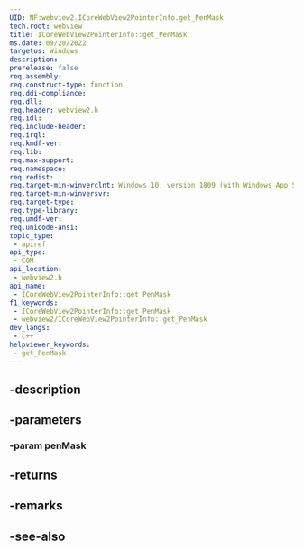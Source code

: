 ```yaml
---
UID: NF:webview2.ICoreWebView2PointerInfo.get_PenMask
tech.root: webview
title: ICoreWebView2PointerInfo::get_PenMask
ms.date: 09/20/2022
targetos: Windows
description: 
prerelease: false
req.assembly: 
req.construct-type: function
req.ddi-compliance: 
req.dll: 
req.header: webview2.h
req.idl: 
req.include-header: 
req.irql: 
req.kmdf-ver: 
req.lib: 
req.max-support: 
req.namespace: 
req.redist: 
req.target-min-winverclnt: Windows 10, version 1809 (with Windows App SDK 1.1 or later)
req.target-min-winversvr: 
req.target-type: 
req.type-library: 
req.umdf-ver: 
req.unicode-ansi: 
topic_type:
 - apiref
api_type:
 - COM
api_location:
 - webview2.h
api_name:
 - ICoreWebView2PointerInfo::get_PenMask
f1_keywords:
 - ICoreWebView2PointerInfo::get_PenMask
 - webview2/ICoreWebView2PointerInfo::get_PenMask
dev_langs:
 - c++
helpviewer_keywords:
 - get_PenMask
---
```


## -description

## -parameters

### -param penMask

## -returns

## -remarks

## -see-also

